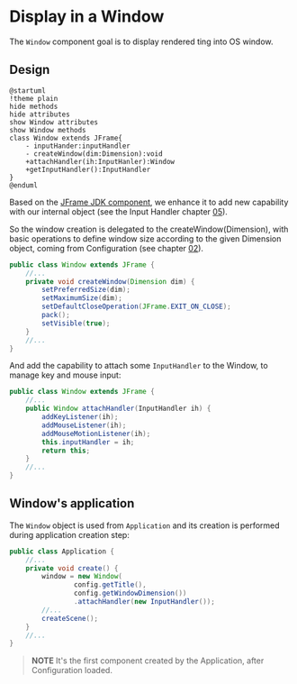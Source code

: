 # Display in a Window

The `Window` component goal is to display rendered ting into OS window.

## Design

```plantuml
@startuml
!theme plain
hide methods
hide attributes
show Window attributes 
show Window methods 
class Window extends JFrame{
    - inputHander:inputHandler
    - createWindow(dim:Dimension):void
    +attachHandler(ih:InputHanler):Window
    +getInputHandler():InputHandler
}
@enduml
```

Based on
the [JFrame JDK component](https://docs.oracle.com/en/java/javase/18/docs/api/java.desktop/javax/swing/JFrame.html), we
enhance it to add new capability with our internal object (see the Input Handler
chapter [05](05-input_handler.md)).

So the window creation is delegated to the createWindow(Dimension),
with basic operations to define window size according to the given Dimension object, coming from Configuration
(see chapter [02](02-configuration_component.md)).

```java
public class Window extends JFrame {
    //...
    private void createWindow(Dimension dim) {
        setPreferredSize(dim);
        setMaximumSize(dim);
        setDefaultCloseOperation(JFrame.EXIT_ON_CLOSE);
        pack();
        setVisible(true);
    }
    //...
}
```

And add the capability to attach some `InputHandler` to the Window, to manage key and mouse input:

```java
public class Window extends JFrame {
    //...
    public Window attachHandler(InputHandler ih) {
        addKeyListener(ih);
        addMouseListener(ih);
        addMouseMotionListener(ih);
        this.inputHandler = ih;
        return this;
    }
    //...
}
```

## Window's application

The `Window` object is used from `Application` and its creation is performed during
application creation step:

```java
public class Application {
    //...
    private void create() {
        window = new Window(
                config.getTitle(),
                config.getWindowDimension())
                .attachHandler(new InputHandler());
        //...
        createScene();
    }
    //...
}
```

> **NOTE** It's the first component created by the Application, after Configuration loaded.

